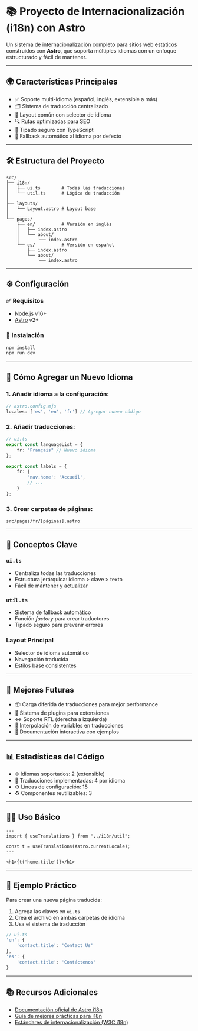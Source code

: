 # 📚 Proyecto de Internacionalización (i18n) con Astro

Un sistema de internacionalización completo para sitios web estáticos construidos con **Astro**, que soporta múltiples idiomas con un enfoque estructurado y fácil de mantener.

---

## 🌍 Características Principales

- ✅ Soporte multi-idioma (español, inglés, extensible a más)
- 🗂️ Sistema de traducción centralizado
- 🧱 Layout común con selector de idioma
- 🔍 Rutas optimizadas para SEO
- 🔐 Tipado seguro con TypeScript
- 🔄 Fallback automático al idioma por defecto

---

## 🛠 Estructura del Proyecto

```
src/
├── i18n/
│   ├── ui.ts        # Todas las traducciones
│   └── util.ts      # Lógica de traducción
│
├── layouts/
│   └── Layout.astro # Layout base
│
└── pages/
    ├── en/          # Versión en inglés
    │   ├── index.astro
    │   └── about/
    │       └── index.astro
    └── es/          # Versión en español
        ├── index.astro
        └── about/
            └── index.astro
```

---

## ⚙️ Configuración

### ✅ Requisitos

- [Node.js](https://nodejs.org/) v16+
- [Astro](https://astro.build/) v2+

### 🔧 Instalación

```bash
npm install
npm run dev
```

---

## 📝 Cómo Agregar un Nuevo Idioma

### 1. Añadir idioma a la configuración:

```js
// astro.config.mjs
locales: ['es', 'en', 'fr'] // Agregar nuevo código
```

### 2. Añadir traducciones:

```ts
// ui.ts
export const languageList = {
    fr: "Français" // Nuevo idioma
};

export const labels = {
    fr: {
        'nav.home': 'Accueil',
        // ...
    }
};
```

### 3. Crear carpetas de páginas:

```
src/pages/fr/[páginas].astro
```

---

## 🧠 Conceptos Clave

### `ui.ts`

- Centraliza todas las traducciones
- Estructura jerárquica: idioma > clave > texto
- Fácil de mantener y actualizar

### `util.ts`

- Sistema de fallback automático
- Función *factory* para crear traductores
- Tipado seguro para prevenir errores

### Layout Principal

- Selector de idioma automático
- Navegación traducida
- Estilos base consistentes

---

## 🚀 Mejoras Futuras

- 📦 Carga diferida de traducciones para mejor performance
- 🔌 Sistema de plugins para extensiones
- ↔️ Soporte RTL (derecha a izquierda)
- 🧩 Interpolación de variables en traducciones
- 📖 Documentación interactiva con ejemplos

---

## 📊 Estadísticas del Código

- 🌐 Idiomas soportados: 2 (extensible)
- 💬 Traducciones implementadas: 4 por idioma
- ⚙️ Líneas de configuración: 15
- ♻️ Componentes reutilizables: 3

---

## 👨‍💻 Uso Básico

```astro
---
import { useTranslations } from "../i18n/util";

const t = useTranslations(Astro.currentLocale);
---

<h1>{t('home.title')}</h1>
```

---

## 📌 Ejemplo Práctico

Para crear una nueva página traducida:

1. Agrega las claves en `ui.ts`
2. Crea el archivo en ambas carpetas de idioma
3. Usa el sistema de traducción

```ts
// ui.ts
'en': {
    'contact.title': 'Contact Us'
},
'es': {
    'contact.title': 'Contáctenos'
}
```

---

## 📚 Recursos Adicionales

- [Documentación oficial de Astro i18n](https://docs.astro.build/en/guides/internationalization/)
- [Guía de mejores prácticas para i18n](https://formatjs.github.io)
- [Estándares de internacionalización (W3C i18n)](https://www.w3.org/International/)